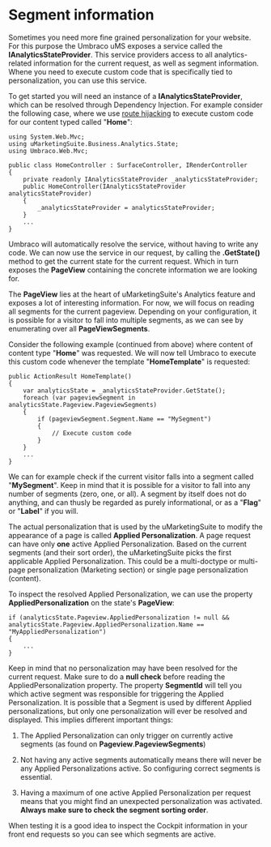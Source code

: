 # Segment information

Sometimes you need more fine grained personalization for your website. For this purpose the Umbraco uMS exposes a service called the **IAnalyticsStateProvider**. This service providers access to all analytics-related information for the current request, as well as segment information. Whene you need to execute custom code that is specifically tied to personalization, you can use this service.

To get started you will need an instance of a **IAnalyticsStateProvider**, which can be resolved through Dependency Injection. For example consider the following case, where we  use [route hijacking](https://docs.umbraco.com/umbraco-cms/v/13.latest-lts/reference/routing/custom-controllers) to execute custom code for our content typed called "**Home**":


    using System.Web.Mvc;
    using uMarketingSuite.Business.Analytics.State;
    using Umbraco.Web.Mvc;
    
    public class HomeController : SurfaceController, IRenderController
    {
        private readonly IAnalyticsStateProvider _analyticsStateProvider;
        public HomeController(IAnalyticsStateProvider analyticsStateProvider)
        {
            _analyticsStateProvider = analyticsStateProvider;
        }
        ...
    }

Umbraco will automatically resolve the service, without having to write any code. We can now use the service in our request, by calling the **.GetState()** method to get the current state for the current request. Which in turn exposes the **PageView** containing the concrete information we are looking for.

The **PageView** lies at the heart of uMarketingSuite's Analytics feature and exposes a lot of interesting information. For now, we will focus on reading all segments for the current pageview. Depending on your configuration, it is possible for a visitor to fall into multiple segments, as we can see by enumerating over all **PageViewSegments**.

Consider the following example (continued from above) where content of content type "**Home**" was requested. We will now tell Umbraco to execute this custom code whenever the template "**HomeTemplate**" is requested:

    public ActionResult HomeTemplate()
    {
        var analyticsState = _analyticsStateProvider.GetState();
        foreach (var pageviewSegment in analyticsState.Pageview.PageviewSegments)
        {
            if (pageviewSegment.Segment.Name == "MySegment")
            {
                // Execute custom code
            }
        }
        ...
    }

We can for example check if the current visitor falls into a segment called "**MySegment**". Keep in mind that it is possible for a visitor to fall into any number of segments (zero, one, or all). A segment by itself does not do anything, and can thusly be regarded as purely informational, or as a "**Flag**" or "**Label**" if you will.

The actual personalization that is used by the uMarketingSuite to modify the appearance of a page is called **Applied Personalization**. A page request can have only **one** active Applied Personalization. Based on the current segments (and their sort order), the uMarketingSuite picks the first applicable Applied Personalization. This could be a multi-doctype or multi-page personalization (Marketing section) or single page personalization (content).

To inspect the resolved Applied Personalization, we can use the property **AppliedPersonalization** on the state's  **PageView**:

    if (analyticsState.Pageview.AppliedPersonalization != null && analyticsState.Pageview.AppliedPersonalization.Name == "MyAppliedPersonalization")
    {
        ...
    }

Keep in mind that no personalization may have been resolved for the current request. Make sure to do a **null check** before reading the AppliedPersonalization property. The property **SegmentId** will tell you which active segment was responsible for triggering the Applied Personalization. It is possible that a Segment is used by different Applied personalizations, but only one personalization will ever be resolved and displayed. This implies different important things:

1) The Applied Personalization can only trigger on currently active segments (as found on **Pageview**.**PageviewSegments**)

2) Not having any active segments automatically means there will never be any Applied Personalizations active. So configuring correct segments is essential.

3) Having a maximum of one active Applied Personalization per request means that you might find an unexpected personalization was activated. **Always make sure to check the segment sorting order**.

When testing it is a good idea to inspect the Cockpit information in your front end requests so you can see which segments are active.